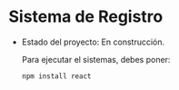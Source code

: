 <h1>Sistema de Registro</h1>

- Estado del proyecto: En construcción.

  Para ejecutar el sistemas, debes poner:

  ```npm install react```
